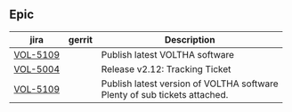 

Epic
----
    
| jira | gerrit | Description |
| -----| ------ | ------------|
| [VOL-5109](https://jira.opencord.org/browse/VOL-5019) | | Publish latest VOLTHA software |
| [VOL-5004](https://jira.opencord.org/browse/VOL-5004) | | Release v2.12: Tracking Ticket |
| [VOL-5109](https://jira.opencord.org/browse/VOL-5019) | | Publish latest version of VOLTHA software<br>Plenty of sub tickets attached. |